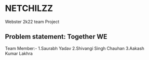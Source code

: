 # NETCHILZZ 
Webster 2k22 team Project
## Problem statement: Together WE
Team Member:-
1.Saurabh Yadav
2.Shivangi Singh Chauhan
3.Aakash Kumar Lakhra
